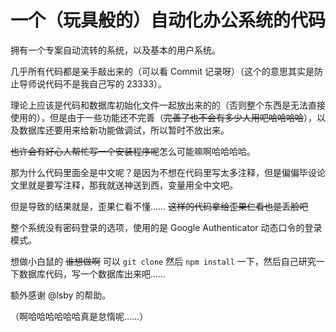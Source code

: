 # 一个（玩具般的）自动化办公系统的代码

拥有一个专案自动流转的系统，以及基本的用户系统。

几乎所有代码都是亲手敲出来的（可以看 Commit 记录呀）（这个的意思其实是防止导师说代码不是我自己写的 23333）。

理论上应该是代码和数据库初始化文件一起放出来的的（否则整个东西是无法直接使用的），但是由于一些功能还不完善（~~完善了也不会有多少人用吧哈哈哈哈~~），以及数据库还要用来给新功能做调试，所以暂时不放出来。

~~也许会有好心人帮忙写一个安装程序呢~~怎么可能嘛啊哈哈哈哈。

那为什么代码里面全是中文呢？是因为不想在代码里写太多注释，但是偏偏毕设论文里就是要写注释，那我就送神送到西，变量用全中文吧。

但是导致的结果就是，歪果仁看不懂…… ~~这样的代码拿给歪果仁看也是丢脸吧~~

整个系统没有密码登录的选项，使用的是 Google Authenticator 动态口令的登录模式。

想做小白鼠的 ~~谁想做啊~~ 可以 `git clone` 然后 `npm install` 一下，然后自己研究一下数据库代码，写一个数据库出来吧……

额外感谢 @lsby 的帮助。

（啊哈哈哈哈哈哈真是怠惰呢……）